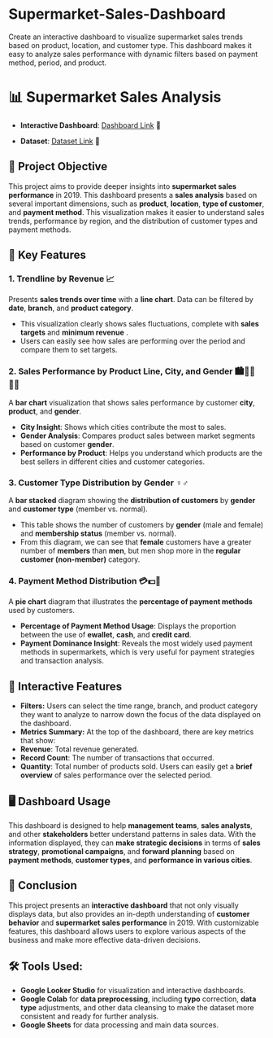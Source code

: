 # Supermarket-Sales-Dashboard
Create an interactive dashboard to visualize supermarket sales trends based on product, location, and customer type. This dashboard makes it easy to analyze sales performance with dynamic filters based on payment method, period, and product.



# 📊 **Supermarket Sales Analysis** 

- **Interactive Dashboard**: [Dashboard Link](https://lookerstudio.google.com/reporting/ddf5d061-66b8-456d-9f42-91248f3e7182) 🔗
* **Dataset**: [Dataset Link](https://docs.google.com/spreadsheets/d/1xc1tU_cZNO8Yi7ziAA8jZjvxHn2-SdXQvWkkCjsRwSY/edit?usp=sharing) 🔗

## 🎯 **Project Objective**
This project aims to provide deeper insights into **supermarket sales performance** in 2019. This dashboard presents a **sales analysis** based on several important dimensions, such as **product**, **location**, **type of customer**, and **payment method**. This visualization makes it easier to understand sales trends, performance by region, and the distribution of customer types and payment methods.

## 🔑 **Key Features**

### 1. **Trendline by Revenue** 📈
Presents **sales trends over time** with a **line chart**. Data can be filtered by **date**, **branch**, and **product category**.
- This visualization clearly shows sales fluctuations, complete with **sales targets** and **minimum revenue** .
- Users can easily see how sales are performing over the period and compare them to set targets.

### 2. **Sales Performance by Product Line, City, and Gender** 🏙️👩‍🦱👨‍🦱
A **bar chart** visualization that shows sales performance by customer **city**, **product**, and **gender**.
- **City Insight**: Shows which cities contribute the most to sales.
- **Gender Analysis**: Compares product sales between market segments based on customer **gender**.
- **Performance by Product**: Helps you understand which products are the best sellers in different cities and customer categories.

### 3. **Customer Type Distribution by Gender** ♀️♂️
A **bar stacked** diagram showing the **distribution of customers** by **gender** and **customer type** (member vs. normal).
- This table shows the number of customers by **gender** (male and female) and **membership status** (member vs. normal).
- From this diagram, we can see that **female** customers have a greater number of **members** than **men**, but men shop more in the **regular customer (non-member)** category.

### 4. **Payment Method Distribution** 💳💵📲
A **pie chart** diagram that illustrates the **percentage of payment methods** used by customers.
- **Percentage of Payment Method Usage**: Displays the proportion between the use of **ewallet**, **cash**, and **credit card**.
- **Payment Dominance Insight**: Reveals the most widely used payment methods in supermarkets, which is very useful for payment strategies and transaction analysis.

## 🔧 **Interactive Features**

- **Filters:** Users can select the time range, branch, and product category they want to analyze to narrow down the focus of the data displayed on the dashboard.
- **Metrics Summary:** At the top of the dashboard, there are key metrics that show:
- **Revenue**: Total revenue generated.
- **Record Count**: The number of transactions that occurred.
- **Quantity**: Total number of products sold.
Users can easily get a **brief overview** of sales performance over the selected period.

## 🖥️ **Dashboard Usage**
This dashboard is designed to help **management teams**, **sales analysts**, and other **stakeholders** better understand patterns in sales data. With the information displayed, they can **make strategic decisions** in terms of **sales strategy**, **promotional campaigns**, and **forward planning** based on **payment methods**, **customer types**, and **performance in various cities**.

## 📝 **Conclusion**
This project presents an **interactive dashboard** that not only visually displays data, but also provides an in-depth understanding of **customer behavior** and **supermarket sales performance** in 2019. With customizable features, this dashboard allows users to explore various aspects of the business and make more effective data-driven decisions.

## 🛠️ **Tools Used:**

- **Google Looker Studio** for visualization and interactive dashboards.
- **Google Colab** for **data preprocessing**, including **typo** correction, **data type** adjustments, and other data cleansing to make the dataset more consistent and ready for further analysis.
- **Google Sheets** for data processing and main data sources.
